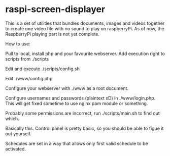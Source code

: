 # raspi-screen-displayer

This is a set of utilities that bundles documents, images and videos together to create one video file with no sound to play on raspberryPi.
As of now, the RaspberryPi playing part is not yet complete.

How to use:

Pull to local, install php and your favourite webserver. Add execution right to scripts from ./scripts

Edit and execute ./scripts/config.sh

Edit ./www/config.php

Configure your webserver with ./www as a root document.

Configure usernames and passwords (plaintext xD) in ./www/login.php. This will get fixed sometime to use nginx pam module or something.

Probably some permissions are incorrect, run ./scripts/main.sh to find out which.

Basically this. Control panel is pretty basic, so you should be able to figue it out yourself.

Schedules are set in a way that allows only first valid schedule to be activated.
